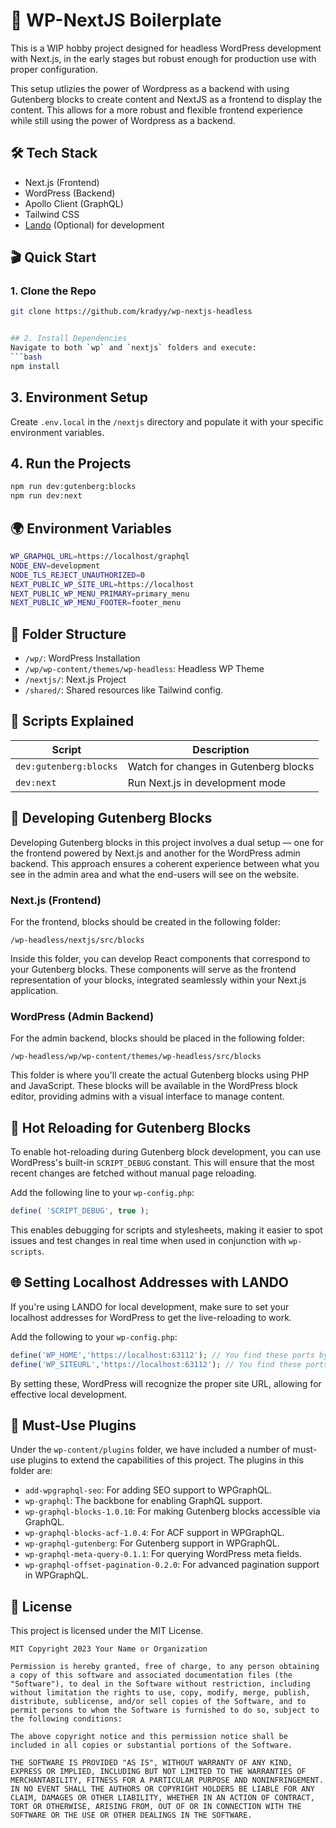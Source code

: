 # 🚀 WP-NextJS Boilerplate

This is a WIP hobby project designed for headless WordPress development with Next.js, in the early stages but robust enough for production use with proper configuration.

This setup utlizies the power of Wordpress as a backend with using Gutenberg blocks to create content and NextJS as a frontend to display the content. This allows for a more robust and flexible frontend experience while still using the power of Wordpress as a backend.

## 🛠 Tech Stack

- Next.js (Frontend)
- WordPress (Backend)
- Apollo Client (GraphQL)
- Tailwind CSS
- [Lando](https://lando.dev/) (Optional) for development

## 🎬 Quick Start

### 1. Clone the Repo

````bash
git clone https://github.com/kradyy/wp-nextjs-headless


## 2. Install Dependencies
Navigate to both `wp` and `nextjs` folders and execute:
```bash
npm install
````

## 3. Environment Setup

Create `.env.local` in the `/nextjs` directory and populate it with your specific environment variables.

## 4. Run the Projects

```bash
npm run dev:gutenberg:blocks
npm run dev:next
```

## 🌍 Environment Variables

```bash
WP_GRAPHQL_URL=https://localhost/graphql
NODE_ENV=development
NODE_TLS_REJECT_UNAUTHORIZED=0
NEXT_PUBLIC_WP_SITE_URL=https://localhost
NEXT_PUBLIC_WP_MENU_PRIMARY=primary_menu
NEXT_PUBLIC_WP_MENU_FOOTER=footer_menu
```

## 📁 Folder Structure

- `/wp/`: WordPress Installation
- `/wp/wp-content/themes/wp-headless`: Headless WP Theme
- `/nextjs/`: Next.js Project
- `/shared/`: Shared resources like Tailwind config.

## 📜 Scripts Explained

| Script                 | Description                           |
| ---------------------- | ------------------------------------- |
| `dev:gutenberg:blocks` | Watch for changes in Gutenberg blocks |
| `dev:next`             | Run Next.js in development mode       |

## 🧱 Developing Gutenberg Blocks

Developing Gutenberg blocks in this project involves a dual setup — one for the frontend powered by Next.js and another for the WordPress admin backend. This approach ensures a coherent experience between what you see in the admin area and what the end-users will see on the website.

### Next.js (Frontend)

For the frontend, blocks should be created in the following folder:

```plaintext
/wp-headless/nextjs/src/blocks
```

Inside this folder, you can develop React components that correspond to your Gutenberg blocks. These components will serve as the frontend representation of your blocks, integrated seamlessly within your Next.js application.

### WordPress (Admin Backend)

For the admin backend, blocks should be placed in the following folder:

```plaintext
/wp-headless/wp/wp-content/themes/wp-headless/src/blocks
```

This folder is where you'll create the actual Gutenberg blocks using PHP and JavaScript. These blocks will be available in the WordPress block editor, providing admins with a visual interface to manage content.

## 🔄 Hot Reloading for Gutenberg Blocks

To enable hot-reloading during Gutenberg block development, you can use WordPress's built-in `SCRIPT_DEBUG` constant. This will ensure that the most recent changes are fetched without manual page reloading.

Add the following line to your `wp-config.php`:

```php
define( 'SCRIPT_DEBUG', true );
```

This enables debugging for scripts and stylesheets, making it easier to spot issues and test changes in real time when used in conjunction with `wp-scripts`.

## 🌐 Setting Localhost Addresses with LANDO

If you're using LANDO for local development, make sure to set your localhost addresses for WordPress to get the live-reloading to work.

Add the following to your `wp-config.php`:

```php
define('WP_HOME','https://localhost:63112'); // You find these ports by running lando info
define('WP_SITEURL','https://localhost:63112'); // You find these ports by running lando info
```

By setting these, WordPress will recognize the proper site URL, allowing for effective local development.

## 🎯 Must-Use Plugins

Under the `wp-content/plugins` folder, we have included a number of must-use plugins to extend the capabilities of this project. The plugins in this folder are:

- `add-wpgraphql-seo`: For adding SEO support to WPGraphQL.
- `wp-graphql`: The backbone for enabling GraphQL support.
- `wp-graphql-blocks-1.0.10`: For making Gutenberg blocks accessible via GraphQL.
- `wp-graphql-blocks-acf-1.0.4`: For ACF support in WPGraphQL.
- `wp-graphql-gutenberg`: For Gutenberg support in WPGraphQL.
- `wp-graphql-meta-query-0.1.1`: For querying WordPress meta fields.
- `wp-graphql-offset-pagination-0.2.0`: For advanced pagination support in WPGraphQL.

## 📜 License

This project is licensed under the MIT License.

```
MIT Copyright 2023 Your Name or Organization

Permission is hereby granted, free of charge, to any person obtaining a copy of this software and associated documentation files (the "Software"), to deal in the Software without restriction, including without limitation the rights to use, copy, modify, merge, publish, distribute, sublicense, and/or sell copies of the Software, and to permit persons to whom the Software is furnished to do so, subject to the following conditions:

The above copyright notice and this permission notice shall be included in all copies or substantial portions of the Software.

THE SOFTWARE IS PROVIDED "AS IS", WITHOUT WARRANTY OF ANY KIND, EXPRESS OR IMPLIED, INCLUDING BUT NOT LIMITED TO THE WARRANTIES OF MERCHANTABILITY, FITNESS FOR A PARTICULAR PURPOSE AND NONINFRINGEMENT. IN NO EVENT SHALL THE AUTHORS OR COPYRIGHT HOLDERS BE LIABLE FOR ANY CLAIM, DAMAGES OR OTHER LIABILITY, WHETHER IN AN ACTION OF CONTRACT, TORT OR OTHERWISE, ARISING FROM, OUT OF OR IN CONNECTION WITH THE SOFTWARE OR THE USE OR OTHER DEALINGS IN THE SOFTWARE.
```
